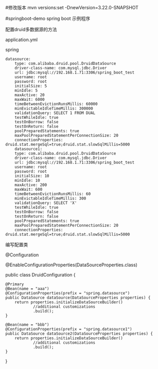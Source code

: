#修改版本
mvn versions:set -DnewVersion=3.22.0-SNAPSHOT 

#springboot-demo
spring boot 示例程序

配置druid多数据源的方法

application.yml

spring

    datasource:
        type: com.alibaba.druid.pool.DruidDataSource
        driver-class-name: com.mysql.jdbc.Driver
        url: jdbc:mysql://192.168.1.71:3306/spring_boot_test
        username: root
        password: root
        initialSize: 5
        minIdle: 5
        maxActive: 20
        maxWait: 6000
        timeBetweenEvictionRunsMillis: 60000
        minEvictableIdleTimeMillis: 300000
        validationQuery: SELECT 1 FROM DUAL
        testWhileIdle: true
        testOnBorrow: false
        testOnReturn: false
        poolPreparedStatements: true
        maxPoolPreparedStatementPerConnectionSize: 20
        connectionProperties: druid.stat.mergeSql=true;druid.stat.slowSqlMillis=5000
        datasource1:
        type: com.alibaba.druid.pool.DruidDataSource
        driver-class-name: com.mysql.jdbc.Driver
        url: jdbc:mysql://192.168.1.71:3306/spring_boot_test
        username: root
        password: root
        initialSize: 10
        minIdle: 10
        maxActive: 200
        maxWait: 600
        timeBetweenEvictionRunsMillis: 60
        minEvictableIdleTimeMillis: 300
        validationQuery: SELECT 'X'
        testWhileIdle: true
        testOnBorrow: false
        testOnReturn: false
        poolPreparedStatements: true
        maxPoolPreparedStatementPerConnectionSize: 20
        connectionProperties: druid.stat.mergeSql=true;druid.stat.slowSqlMillis=5000

编写配置类

@Configuration

@EnableConfigurationProperties(DataSourceProperties.class)

public class DruidConfiguration {

    @Primary
    @Bean(name = "aaa")
    @ConfigurationProperties(prefix = "spring.datasource")
    public DataSource dataSource(DataSourceProperties properties) {
        return properties.initializeDataSourceBuilder()
                //additional customizations
                .build();
    }

    @Bean(name = "bbb")
    @ConfigurationProperties(prefix = "spring.datasource1")
    public DataSource dataSource2(DataSourceProperties properties) {
        return properties.initializeDataSourceBuilder()
                //additional customizations
                .build();
    } 
 }
